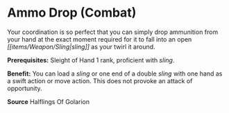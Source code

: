 ﻿---
cssclass: [feats]

---
# Ammo Drop (Combat)

Your coordination is so perfect that you can simply drop ammunition from your hand at the exact moment required for it to fall into an open _[[items/Weapon/Sling|sling]]_ as your twirl it around.

**Prerequisites:** Sleight of Hand 1 rank, proficient with _sling_.

**Benefit:** You can load a _sling_ or one end of a double _sling_ with one hand as a swift action or move action. This does not provoke an attack of opportunity.

**Source** Halflings Of Golarion